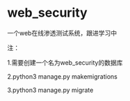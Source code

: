 # web_security
一个web在线渗透测试系统，跟进学习中   



注：   



1.需要创建一个名为web_security的数据库   


2.python3 manage.py makemigrations    



3.python3 manage.py migrate    



